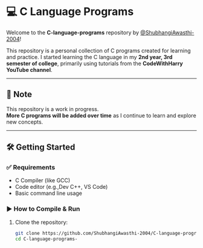 # 💻 C Language Programs

Welcome to the **C-language-programs** repository by [@ShubhangiAwasthi-2004](https://github.com/ShubhangiAwasthi-2004)!

This repository is a personal collection of C programs created for learning and practice. I started learning the C language in my **2nd year, 3rd semester of college**, primarily using tutorials from the **CodeWithHarry YouTube channel**.

---

## 📌 Note

This repository is a work in progress.  
**More C programs will be added over time** as I continue to learn and explore new concepts.

---

## 🛠️ Getting Started

### ✅ Requirements

- C Compiler (like GCC) 
- Code editor (e.g.,Dev C++, VS Code)
- Basic command line usage

### ▶️ How to Compile & Run

1. Clone the repository:
   ```bash
   git clone https://github.com/ShubhangiAwasthi-2004/C-language-programs-.git
   cd C-language-programs-
